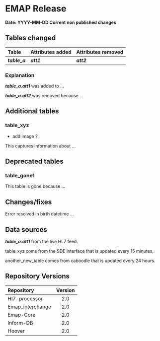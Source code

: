 # EMAP Release

**Date: YYYY-MM-DD  Current non published changes**

## Tables changed

| Table           | Attributes added | Attributes removed |
| :-              |:-                |:-                  |
| ***table_a***   | ***att1***       | ***att2***         |


### Explanation

***table_a.att1*** was added to ...

***table_a.att2*** was removed because ...

## Additional tables

### table_xyz

- add image ?

This captures information about ...

## Deprecated tables

### table_gone1

This table is gone because ...

## Changes/fixes

Error resolved in birth datetime ...

## Data sources

***table_a.att1*** from the live HL7 feed.

table_xyz coms from the SDE interface that is updated every 15 minutes.

another_new_table comes from caboodle that is updated every 24 hours.

## Repository Versions

| Repository            | Version |
| :-                    | :-:     |
|Hl7-processor          | 2.0     |
|Emap_interchange       | 2.0     |
|Emap-Core              | 2.0     |
|Inform-DB              | 2.0     |
|Hoover                 | 2.0     |
